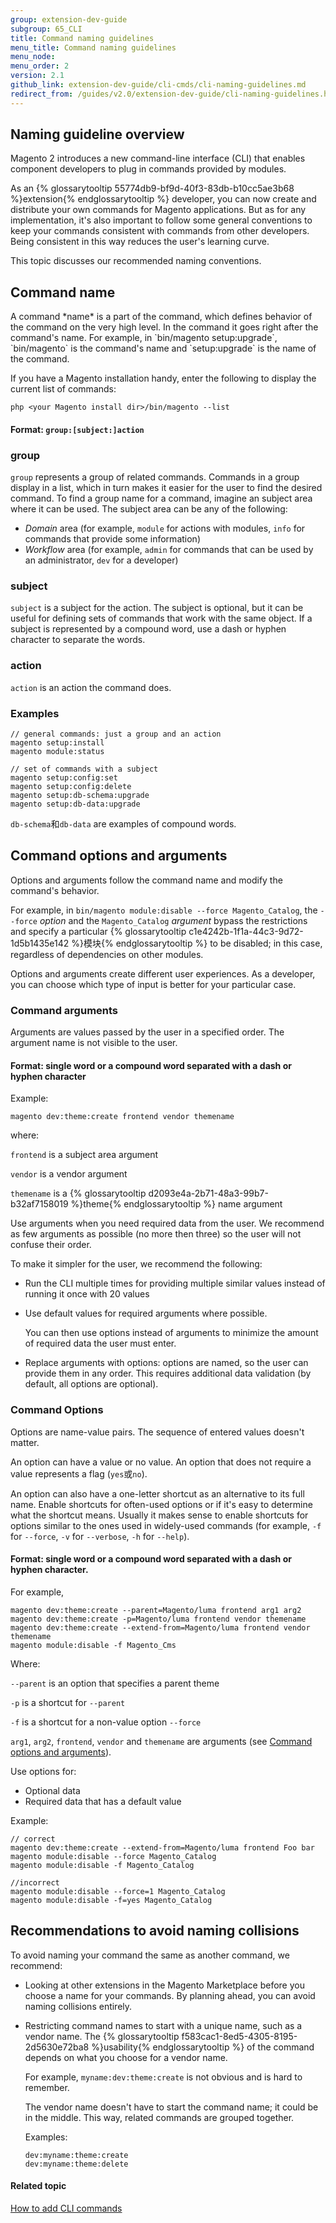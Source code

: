```yaml
---
group: extension-dev-guide
subgroup: 65_CLI
title: Command naming guidelines
menu_title: Command naming guidelines
menu_node:
menu_order: 2
version: 2.1
github_link: extension-dev-guide/cli-cmds/cli-naming-guidelines.md
redirect_from: /guides/v2.0/extension-dev-guide/cli-naming-guidelines.html
---
```


<!-- http://olgakopylova.espritica.com/naming-conventions-for-cli-commands-in-magento-2/
 -->

<h2 id="cli-over">Naming guideline overview</h2>
Magento 2 introduces a new command-line interface (CLI) that enables component developers to plug in commands provided by modules.

As an {% glossarytooltip 55774db9-bf9d-40f3-83db-b10cc5ae3b68 %}extension{% endglossarytooltip %} developer, you can now create and distribute your own commands for Magento applications. But as for any implementation, it's also important to follow some general conventions to keep your commands consistent with commands from other developers. Being consistent in this way reduces the user's learning curve.

This topic discusses our recommended naming conventions.

<h2 id="cli-name">Command name</h2>
A command *name* is a part of the command, which defines behavior of the command on the very high level. In the command it goes right after the command's name.
For example, in `bin/magento setup:upgrade`, `bin/magento` is the command's name and `setup:upgrade` is the name of the command.

If you have a Magento installation handy, enter the following to display the current list of commands:

	php <your Magento install dir>/bin/magento --list

#### Format: `group:[subject:]action`

### group
`group` represents a group of related commands. Commands in a group display in a list, which in turn makes it easier for the user to find the desired command. To find a group name for a command, imagine an subject area where it can be used. The subject area can be any of the following:

*	*Domain* area (for example, `module` for actions with modules, `info` for commands that provide some information)
*	*Workflow* area (for example, `admin` for commands that can be used by an administrator, `dev` for a developer)

### subject
`subject` is a subject for the action. The subject is optional, but it can be useful for defining sets of commands that work with the same object. If a subject is represented by a compound word, use a dash or hyphen character to separate the words.

### action
`action` is an action the command does.

### Examples
	// general commands: just a group and an action
	magento setup:install
	magento module:status

	// set of commands with a subject
	magento setup:config:set
	magento setup:config:delete
	magento setup:db-schema:upgrade
	magento setup:db-data:upgrade

<div class="bs-callout bs-callout-info" id="info">
  <p><code>db-schema</code>和<code>db-data</code> are examples of compound words.</p>
</div>

<h2 id="cli-args">Command options and arguments</h2>
Options and arguments follow the command name and modify the command's behavior.

For example, in `bin/magento module:disable --force Magento_Catalog`, the `--force` *option* and the `Magento_Catalog` *argument* bypass the restrictions and specify a particular {% glossarytooltip c1e4242b-1f1a-44c3-9d72-1d5b1435e142 %}模块{% endglossarytooltip %} to be disabled; in this case, regardless of dependencies on other modules.

Options and arguments create different user experiences. As a developer, you can choose which type of input is better for your particular case.

### Command arguments
Arguments are values passed by the user in a specified order. The argument name is not visible to the user.

#### Format: single word or a compound word separated with a dash or hyphen character

Example:

	magento dev:theme:create frontend vendor themename

where:

`frontend` is a subject area argument

`vendor` is a vendor argument

`themename` is a {% glossarytooltip d2093e4a-2b71-48a3-99b7-b32af7158019 %}theme{% endglossarytooltip %} name argument

Use arguments when you need required data from the user. We recommend as few arguments as possible (no more then three) so the user will not confuse their order.

To make it simpler for the user, we recommend the following:

*	Run the CLI multiple times for providing multiple similar values instead of running it once with 20 values
*	Use default values for required arguments where possible.

	You can then use options instead of arguments to minimize the amount of required data the user must enter.

*	Replace arguments with options: options are named, so the user can provide them in any order. This requires additional data validation (by default, all options are optional).

### Command Options
Options are name-value pairs. The sequence of entered values doesn't matter.

An option can have a value or no value. An option that does not require a value represents a flag (`yes`或`no`).

An option can also have a one-letter shortcut as an alternative to its full name. Enable shortcuts for often-used options or if it's easy to determine what the shortcut means. Usually it makes sense to enable shortcuts for options similar to the ones used in widely-used commands (for example, `-f` for `--force`, `-v` for `--verbose`, `-h` for `--help`).

#### Format: single word or a compound word separated with a dash or hyphen character.

For example,

	magento dev:theme:create --parent=Magento/luma frontend arg1 arg2
	magento dev:theme:create -p=Magento/luma frontend vendor themename
	magento dev:theme:create --extend-from=Magento/luma frontend vendor themename
	magento module:disable -f Magento_Cms

Where:

`--parent` is an option that specifies a parent theme

`-p` is a shortcut for `--parent`

`-f` is a shortcut for a non-value option `--force`

`arg1`, `arg2`, `frontend`, `vendor` and `themename` are arguments (see <a href="#cli-args">Command options and arguments</a>).

Use options for:

*	Optional data
*	Required data that has a default value

Example:

	// correct
	magento dev:theme:create --extend-from=Magento/luma frontend Foo bar
	magento module:disable --force Magento_Catalog
	magento module:disable -f Magento_Catalog

	//incorrect
	magento module:disable --force=1 Magento_Catalog
	magento module:disable -f=yes Magento_Catalog

<h2 id="cli-collision">Recommendations to avoid naming collisions</h2>
To avoid naming your command the same as another command, we recommend:

*	Looking at other extensions in the Magento Marketplace before you choose a name for your commands. By planning ahead, you can avoid naming collisions entirely.

*	Restricting command names to start with a unique name, such as a vendor name. The {% glossarytooltip f583cac1-8ed5-4305-8195-2d5630e72ba8 %}usability{% endglossarytooltip %} of the command depends on what you choose for a vendor name.

	For example, `myname:dev:theme:create` is not obvious and is hard to remember.

	The vendor name doesn't have to start the command name; it could be in the middle. This way, related commands are grouped together.

	Examples:

		dev:myname:theme:create
		dev:myname:theme:delete

#### Related topic
<a href="{{ page.baseurl }}/extension-dev-guide/cli-cmds/cli-howto.html">How to add CLI commands</a>
